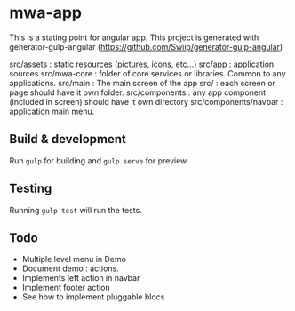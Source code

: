 # mwa-app

This is a stating point for angular app.
This project is generated with generator-gulp-angular (https://github.com/Swiip/generator-gulp-angular)

  src/assets  : static resources (pictures, icons, etc...)
  src/app : application sources
  src/mwa-core : folder of core services or libraries. Common to any applications.
  src/main : The main screen of the app
  src/ <screen> : each screen or page should have it own folder.
  src/components : any app component (included in screen) should have it own directory
  src/components/navbar : application main menu.

## Build & development

Run `gulp` for building and `gulp serve` for preview.

## Testing

Running `gulp test` will run the tests.


## Todo 

 - Multiple level menu in Demo
 - Document demo : actions.
 - Implements left action in navbar
 - Implement footer action
 - See how to implement pluggable blocs
